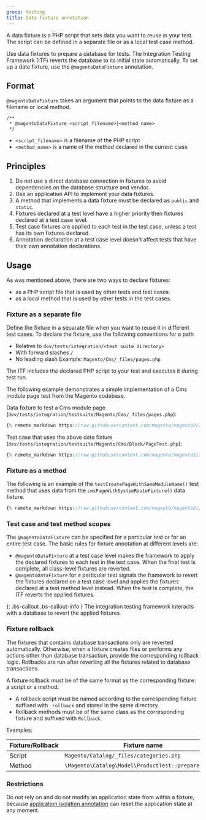 ```yaml
---
group: testing
title: Data fixture annotation
---
```


A data fixture is a PHP script that sets data you want to reuse in your test.
The script can be defined in a separate file or as a local test case method.

Use data fixtures to prepare a database for tests.
The Integration Testing Framework (ITF) reverts the database to its initial state automatically.
To set up a date fixture, use the `@magentoDataFixture` annotation.

## Format

`@magentoDataFixture` takes an argument that points to the data fixture as a filename or local method.

```php?start_inline=1
/**
 * @magentoDataFixture <script_filename>|<method_name>
 */
```

- `<script_filename>` is a filename of the PHP script
- `<method_name>` is a name of the method declared in the current class

## Principles

1. Do not use a direct database connection in fixtures to avoid dependencies on the database structure and vendor.
2. Use an application API to implement your data fixtures.
3. A method that implements a data fixture must be declared as `public` and `static`.
4. Fixtures declared at a test level have a higher priority then fixtures declared at a test case level.
5. Test case fixtures are applied to each test in the test case, unless a test has its own fixtures declared.
6. Annotation declaration at a test case level doesn't affect tests that have their own annotation declarations.

## Usage

As was mentioned above, there are two ways to declare fixtures:

- as a PHP script file that is used by other tests and test cases.
- as a local method that is used by other tests in the test cases.

### Fixture as a separate file

Define the fixture in a separate file when you want to reuse it in different test cases.
To declare the fixture, use the following conventions for a path

- Relative to `dev/tests/integration/<test suite directory>`
- With forward slashes `/`
- No leading slash
  Example: `Magento/Cms/_files/pages.php`

The ITF includes the declared PHP script to your test and executes it during test run.

The following example demonstrates a simple implementation of a Cms module page test from the Magento codebase.

Data fixture to test a Cms module page (`dev/tests/integration/testsuite/Magento/Cms/_files/pages.php`):

```php
{% remote_markdown https://raw.githubusercontent.com/magento/magento2/2.2/dev/tests/integration/testsuite/Magento/Cms/_files/pages.php %}
```

Test case that uses the above data fixture (`dev/tests/integration/testsuite/Magento/Cms/Block/PageTest.php`):

```php
{% remote_markdown https://raw.githubusercontent.com/magento/magento2/2.2/dev/tests/integration/testsuite/Magento/Cms/Block/PageTest.php %}
```

### Fixture as a method

The following is an example of the `testCreatePageWithSameModuleName()` test method that uses data from the `cmsPageWithSystemRouteFixture()` data fixture.

```php
{% remote_markdown https://raw.githubusercontent.com/magento/magento2/2.2/dev/tests/integration/testsuite/Magento/Cms/Controller/PageTest.php %}
```

### Test case and test method scopes

The `@magentoDataFixture` can be specified for a particular test or for an entire test case.
The basic rules for fixture annotation at different levels are:

- `@magentoDataFixture` at a test case level makes the framework to apply the declared fixtures to each test in the test case.
  When the final test is complete, all class-level fixtures are reverted.
- `@magentoDataFixture` for a particular test signals the framework to revert the fixtures declared on a test case level and applies the fixtures declared at a test method level instead.
  When the test is complete, the ITF reverts the applied fixtures.

{: .bs-callout .bs-callout-info }
The integration testing framework interacts with a database to revert the applied fixtures.

### Fixture rollback

The fixtures that contains database transactions only are reverted automatically.
Otherwise, when a fixture creates files or performs any actions other than database transaction, provide the corresponding rollback logic.
Rollbacks are run after reverting all the fixtures related to database transactions.

A fixture rollback must be of the same format as the corresponding fixture: a script or a method:

- A rollback script must be named according to the corresponding fixture suffixed with `_rollback` and stored in the same directory.
- Rollback methods must be of the same class as the corresponding fixture and suffixed with `Rollback`.

Examples:

Fixture/Rollback | Fixture name                                         | Rollback name
-----------------|------------------------------------------------------|-------------------------------------------------------------
Script           | `Magento/Catalog/_files/categories.php`              | `Magento/Catalog/_files/categories_rollback.php`
Method           | `\Magento\Catalog\Model\ProductTest::prepareProduct` | `\Magento\Catalog\Model\ProductTest::prepareProductRollback`

### Restrictions

Do not rely on and do not modify an application state from within a fixture, because [application isolation annotation][magentoAppIsolation] can reset the application state at any moment.

<!-- Link definitions -->

[magentoAppIsolation]: magento-app-isolation.html
